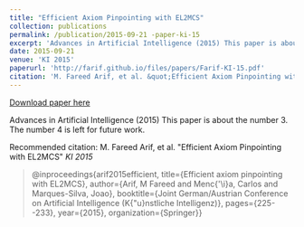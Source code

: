 ```yaml
---
title: "Efficient Axiom Pinpointing with EL2MCS"
collection: publications
permalink: /publication/2015-09-21 -paper-ki-15
excerpt: 'Advances in Artificial Intelligence (2015) This paper is about the number 3. The number 4 is left for future work.'
date: 2015-09-21 
venue: 'KI 2015'
paperurl: 'http://farif.github.io/files/papers/Farif-KI-15.pdf'
citation: 'M. Fareed Arif, et al. &quot;Efficient Axiom Pinpointing with EL2MCS&quot; <i>KI 2015</i>'
---
```


<a href='http://farif.github.io/files/papers/Farif-KI-15.pdf'>Download paper here</a>

Advances in Artificial Intelligence (2015) This paper is about the number 3. The number 4 is left for future work.

Recommended citation: M. Fareed Arif, et al. "Efficient Axiom Pinpointing with EL2MCS" <i>KI 2015</i>

>@inproceedings{arif2015efficient,
>  title={Efficient axiom pinpointing with EL2MCS},
>  author={Arif, M Fareed and Menc{\'\i}a, Carlos and Marques-Silva, Joao},
>  booktitle={Joint German/Austrian Conference on Artificial Intelligence (K{\"u}nstliche Intelligenz)},
>  pages={225--233},
>  year={2015},
>  organization={Springer}}
